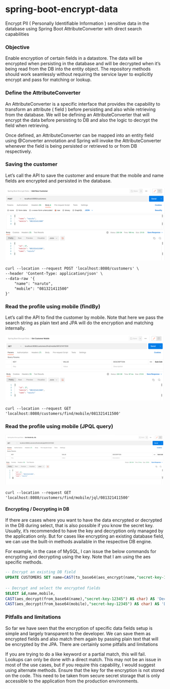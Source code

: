 # spring-boot-encrypt-data

Encrypt PII ( Personally Identifiable Information ) sensitive data in the database using Spring Boot AttributeConverter
with direct search capabilities

### Objective

Enable encryption of certain fields in a datastore.
The data will be encrypted when persisting in the database and will be decrypted when it’s being read from the DB into
the entity object.
The repository methods should work seamlessly without requiring the service layer to explicitly encrypt and pass for
matching or lookup.

### Define the AttributeConverter

An AttributeConverter is a specific interface that provides the capability to transform an attribute ( field ) before
persisting and also while retrieving from the database. We will be defining an AttributeConverter that will encrypt the
data before persisting to DB and also the logic to decrypt the field when retrieving.

Once defined, an AttributeConverter can be mapped into an entity field using @Converter annotation and Spring will
invoke the AttributeConverter whenever the field is being persisted or retrieved to or from DB respectively.

### Saving the customer

Let’s call the API to save the customer and ensure that the mobile and name fields are encrypted and persisted in the
database.

![Saving the customer](img/add.png "Saving the customer")

```shell
curl --location --request POST 'localhost:8080/customers' \
--header 'Content-Type: application/json' \
--data-raw '{
    "name": "naruto",
    "mobile": "081321411500"
}'
```

### Read the profile using mobile (findBy)

Let’s call the API to find the customer by mobile. Note that here we pass the search string as plain text and JPA will
do the encryption and matching internally.

![Read the profile using mobile (findBy)](img/find.png "Read the profile using mobile (findBy)")

```shell
curl --location --request GET 'localhost:8080/customers/find/mobile/081321411500'
```

### Read the profile using mobile (JPQL query)

![Read the profile using mobile (JPQL query)](img/jql.png "Read the profile using mobile (JPQL query)")

```shell
curl --location --request GET 'localhost:8080/customers/find/mobile/jql/081321411500'
```

#### Encrypting / Decrypting in DB

If there are cases where you want to have the data encrypted or decrypted in the DB during select, that is also possible
if you know the secret key. Usually, it’s recommended to have the key and decryption only managed by the application
only. But for cases like encrypting an existing database field, we can use the built-in methods available in the
respective DB engine.

For example, in the case of MySQL, I can issue the below commands for encrypting and decrypting using the key. Note that
I am using the aes specific methods.

```sql
-- Encrypt an existing DB field
UPDATE CUSTOMERS SET name=CAST(to_base64(aes_encrypt(name,"secret-key-12345")) AS char) WHERE id = 10;

-- Decrypt and select the encrypted fields
SELECT id,name,mobile,
CAST(aes_decrypt(from_base64(name),"secret-key-12345") AS char) AS 'Decrypted Name',
CAST(aes_decrypt(from_base64(mobile),"secret-key-12345") AS char) AS 'Decrypted Mobile' FROM `pii-encrypt-demo`.CUSTOMERS;
```

### Pitfalls and limitations

So far we have seen that the encryption of specific data fields setup is simple and largely transparent to the
developer. We can save them as encrypted fields and also match them again by passing plain text that will be encrypted
by the JPA. There are certainly some pitfalls and limitations

If you are trying to do a like keyword or a partial match, this will fail. Lookups can only be done with a direct match.
This may not be an issue in most of the use cases, but if you require this capability, I would suggest using alternate
methods.
Ensure that the key for the encryption is not stored on the code. This need to be taken from secure secret storage that
is only accessible to the application from the production environments.